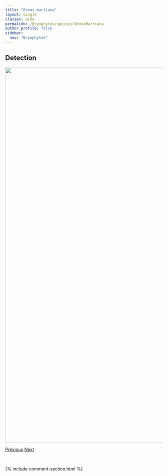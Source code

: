 ```yaml
---
title: "Oreas martiana"
layout: single
classes: wide
permalink: /Bryophytes/species/OreasMartiana
author_profile: false
sidebar:
  nav: "Bryophytes"
---
```


<h2>Detection</h2>

<a href="https://drive.google.com/uc?export=view&id=1nJIlfidDxaaorqPx4aCxfOfYiK3tCsnQ">
<img src="https://drive.google.com/uc?export=view&id=1nJIlfidDxaaorqPx4aCxfOfYiK3tCsnQ" height = "1200" width = "800">
</a>


<a href="/DevelopmentWebsite/Bryophytes/species/OncophorusVirens" class="pagination--pager" title="Oncophorus virens">Previous</a> <a href="/DevelopmentWebsite/Bryophytes/species/OrthotheciumChryseum" class="pagination--pager" title="Orthothecium chryseum">Next</a>

<p>&nbsp;</p>

{% include comment-section.html %}
